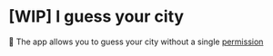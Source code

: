 # [WIP] I guess your city

:mag_right: The app allows you to guess your city without a single [permission](https://developer.mozilla.org/en-US/docs/Web/API/Permissions_API)
